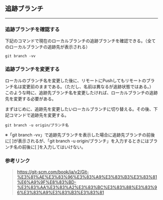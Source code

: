 ## 追跡ブランチ
---
### 追跡ブランチを確認する
下記のコマンドで現在のローカルブランチの追跡ブランチを確認できる。（全てのローカルブランチの追跡先が表示される）
```git
git branch -vv
```

### 追跡ブランチを変更する
ローカルのブランチ名を変更した後に、リモートにPushしてもリモートのブランチ名は変更前のままである。（ただし、名前は異なるが追跡状態ではある。）
このような時に、追跡先ブランチ名を変更したければ、ローカルブランチの追跡先を変更する必要がある。

まずはじめに、追跡先を変更したいローカルブランチに切り替える。その後、下記コマンドで追跡先を変更する。
```git
git branch -u origin/ブランチ名
```
※「git branch -vv」で追跡先ブランチを表示した場合に追跡先ブランチの前後に[ ]が表示されるが、「git branch -u origin/ブランチ」を入力するときにはブランチ名の前後に[ ]を入力してはいけない。

### 参考リンク
> https://git-scm.com/book/ja/v2/Git-%E3%81%AE%E3%83%96%E3%83%A9%E3%83%B3%E3%83%81%E6%A9%9F%E8%83%BD-%E3%83%AA%E3%83%A2%E3%83%BC%E3%83%88%E3%83%96%E3%83%A9%E3%83%B3%E3%83%81
